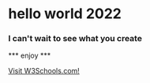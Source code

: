 # hello world 2022

### I can't wait to see what you create

*** enjoy ***

<a href="https://www.w3schools.com/">Visit W3Schools.com!</a>

